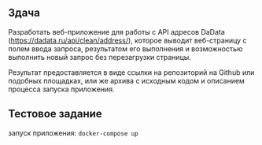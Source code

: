 ## Здача

Разработать веб-приложение для работы с API адресов DaData (https://dadata.ru/api/clean/address/), которое выводит веб-страницу с полем ввода запроса, результатом его выполнения и возможностью выполнить новый запрос без перезагрузки страницы.

Результат предоставляется в виде ссылки на репозиторий на Github или подобных площадках, или же архива с исходным кодом и описанием процесса запуска приложения.

## Тестовое заданиe

запуск приложения:
`docker-compose up`
